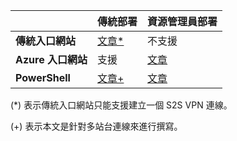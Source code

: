 | | **傳統部署** | **資源管理員部署** |
|----------------------------------------|--------------|----------------------|
| **傳統入口網站** |[文章*](../articles/vpn-gateway/vpn-gateway-site-to-site-create.md) | 不支援 |
| **Azure 入口網站** | 支援 | [文章](vpn-gateway-howto-site-to-site-resource-manager-portal.md)|
| **PowerShell** |[文章+](..articles/vpn-gateway/vpn-gateway-multi-site.md) | [文章](..articles/vpn-gateway/vpn-gateway-create-site-to-site-rm-powershell.md)| 

(*) 表示傳統入口網站只能支援建立一個 S2S VPN 連線。

(+) 表示本文是針對多站台連線來進行撰寫。

<!---HONumber=AcomDC_0406_2016-->